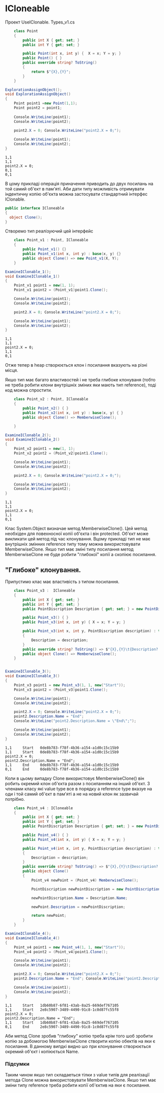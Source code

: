 # ICloneable

Проект UseIClonable.
Types_v1.cs
```cs
    class Point
    {
        public int X { get; set; }
        public int Y { get; set; }

        public Point(int x, int y) {  X = x; Y = y; }
        public Point() { }
        public override string? ToString()
        {
            return $"{X},{Y}";
        }
    }
```
```cs
ExplorationAssignObject();
void ExplorationAssignObject()
{
    Point point1 =new Point(1,1);
    Point point2 = point1;
    
    Console.WriteLine(point1);
    Console.WriteLine(point2);
    
    point2.X = 0; Console.WriteLine("point2.X = 0;");

    Console.WriteLine(point1);
    Console.WriteLine(point2);
}
```
```
1,1
1,1
point2.X = 0;
0,1
0,1
```
В цому прикладі операція приначення приводить до двух посилань на той самий об'єкт в пам'яті. Аби дати типу можливість отримувати індентичну копію об'єкта можна застосувати стандартний інтерфес IClonable.
```cs
public interface ICloneable
{
  object Clone();
}
```
Створемо тип реалізуючий цей інтерфейс

```cs
    class Point_v1 : Point, ICloneable
    {
        public Point_v1() {}
        public Point_v1(int x, int y) : base(x, y) {}
        public object Clone() => new Point_v1(X, Y);
    }
```
```cs
ExamineIClonable_1();
void ExamineIClonable_1()
{
    Point_v1 point1 = new(1, 1);
    Point_v1 point2 = (Point_v1)point1.Clone();

    Console.WriteLine(point1);
    Console.WriteLine(point2);

    point2.X = 0; Console.WriteLine("point2.X = 0;");

    Console.WriteLine(point1);
    Console.WriteLine(point2);
}
```
```
1,1
1,1
point2.X = 0;
1,1
0,1
```
Отже тепер в heap створюється клон і посилання вказують на різні місця.

Якшо тип має багато властивостей і не треба глибоке клонуваня (тобто не треба робити клони внутрішніх зміних яки мають тип reference), тоді код можна спростити.
```cs
    class Point_v2 : Point, ICloneable
    {
        public Point_v2() { }
        public Point_v2(int x, int y) : base(x, y) { }
        public object Clone() => MemberwiseClone();

    }
```
```cs
ExamineIClonable_2();
void ExamineIClonable_2()
{
    Point_v2 point1 = new(1, 1);
    Point_v2 point2 = (Point_v2)point1.Clone();

    Console.WriteLine(point1);
    Console.WriteLine(point2);

    point2.X = 0; Console.WriteLine("point2.X = 0;");

    Console.WriteLine(point1);
    Console.WriteLine(point2);
}
```
```
1,1
1,1
point2.X = 0;
1,1
0,1
```
Клас System.Object визначае метод MemberwiseClone(). Цей метод необхіден для повехносної копії об'єкта і він protected. Об'єкт може викликати цей метод під час клонування. Вцому прикладі тип не має внутрішніх змінних reference типу тому 
можна використовувати MemberwiseClone. Якшо тип має зміні типу посилання метод MemberwiseClone не буде робити "глибокої" копії а скопіює посилання.

## "Глибоке" клонування.

Припустимо клас має властивість з типом посилання. 

```cs
    class Point_v3 :  ICloneable
    {
        public int X { get; set; }
        public int Y { get; set; }
        public PointDiscription Description { get; set; } = new PointDiscription();

        public Point_v3() { }
        public Point_v3(int x, int y) { X = x; Y = y; }

        public Point_v3(int x, int y, PointDiscription description) : this(x, y)
        {
            Description = description;
        }
        public override string? ToString() => $"{X},{Y}\t{Description?.Name}\t{Description?.PointId}";
        public object Clone() => MemberwiseClone();
    } 

```
```cs

ExamineIClonable_3();
void ExamineIClonable_3()
{
    Point_v3 point1 = new Point_v3(1, 1, new("Start"));
    Point_v3 point2 = (Point_v3)point1.Clone();

    Console.WriteLine(point1);
    Console.WriteLine(point2);

    point2.X = 0; Console.WriteLine("point2.X = 0;");
    point2.Description.Name = "End"; 
    Console.WriteLine("point2.Description.Name = \"End\";");

    Console.WriteLine(point1);
    Console.WriteLine(point2);
}
```
```
1,1     Start   0de8b783-f78f-4b36-a154-a1d0c15c15b9
1,1     Start   0de8b783-f78f-4b36-a154-a1d0c15c15b9
point2.X = 0;
point2.Description.Name = "End";
1,1     End     0de8b783-f78f-4b36-a154-a1d0c15c15b9
0,1     End     0de8b783-f78f-4b36-a154-a1d0c15c15b9
```
Коли в цьому випадку Clone використовує MemberwiseClone() він робить окремий клон об'єкта разом з посиланням на інший об'єкт. З членами класу які value type все в порядку а reference type вказуе на оди і той самий об'єкт в пам'яті а не на новий клон як зазвичай потрібно.

```cs
    class Point_v4 : ICloneable
    {
        public int X { get; set; }
        public int Y { get; set; }
        public PointDiscription Description { get; set; } = new PointDiscription();

        public Point_v4() { }
        public Point_v4(int x, int y) { X = x; Y = y; }

        public Point_v4(int x, int y, PointDiscription description) : this(x, y)
        {
            Description = description;
        }
        public override string? ToString() => $"{X},{Y}\t{Description?.Name}\t{Description?.PointId}";
        public object Clone()
        {
            Point_v4 newPoint = (Point_v4) MemberwiseClone();

            PointDiscription newPointDiscription = new PointDiscription();

            newPointDiscription.Name = Description.Name;

            newPoint.Description = newPointDiscription;

            return newPoint;
        }
    }
```
```cs
ExamineIClonable_4();
void ExamineIClonable_4()
{
    Point_v4 point1 = new Point_v4(1, 1, new("Start"));
    Point_v4 point2 = (Point_v4)point1.Clone();

    Console.WriteLine(point1);
    Console.WriteLine(point2);

    point2.X = 0; Console.WriteLine("point2.X = 0;");
    point2.Description.Name = "End"; Console.WriteLine("point2.Description.Name = \"End\";");

    Console.WriteLine(point1);
    Console.WriteLine(point2);
}
```
```
1,1     Start   1db60b87-6f81-43ab-8a25-669def767105
1,1     Start   2e8c5907-3489-4490-91c8-1c0d87fc55f8
point2.X = 0;
point2.Description.Name = "End";
1,1     Start   1db60b87-6f81-43ab-8a25-669def767105
0,1     End     2e8c5907-3489-4490-91c8-1c0d87fc55f8
```
Аби метод Clone зробив "глибоку" копію треба крім того шоб зробити копію за добомогою MemberwiseClone створити копію обектів на яки є посилання. В данному випдкі видно шо при клонування створюється окремий об'єкт і копіюється Name. 

### Підсумки

Таким чином якшо тип складаеться тілки з value типів для реалізації метода Clone можна використовувати MemberwiseClone. Якшо тип має зміни типу reference треба робити копії об'єктив на яки є посилання.
 